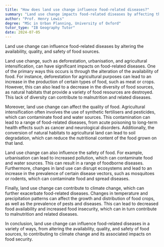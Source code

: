 ```yaml
---
title: "How does land use change influence food-related diseases?"
summary: "Land use change impacts food-related diseases by affecting the availability, quality, and safety of food sources. This alteration can lead to increased health risks associated with food consumption."
author: "Prof. Henry Lewis"
degree: "MSc in Urban Planning, University of Oxford"
tutor_type: "IB Geography Tutor"
date: 2024-07-05
---
```


Land use change can influence food-related diseases by altering the availability, quality, and safety of food sources.

Land use change, such as deforestation, urbanisation, and agricultural intensification, can have significant impacts on food-related diseases. One of the primary ways this occurs is through the alteration of the availability of food. For instance, deforestation for agricultural purposes can lead to an increase in the production of certain types of food, such as meat or crops. However, this can also lead to a decrease in the diversity of food sources, as natural habitats that provide a variety of food resources are destroyed. This lack of diversity can contribute to malnutrition and related diseases.

Moreover, land use change can affect the quality of food. Agricultural intensification often involves the use of synthetic fertilisers and pesticides, which can contaminate food and water sources. This contamination can lead to a range of food-related diseases, from acute poisoning to long-term health effects such as cancer and neurological disorders. Additionally, the conversion of natural habitats to agricultural land can lead to soil degradation, which can reduce the nutritional content of the food grown on that land.

Land use change can also influence the safety of food. For example, urbanisation can lead to increased pollution, which can contaminate food and water sources. This can result in a range of foodborne diseases. Furthermore, changes in land use can disrupt ecosystems and lead to an increase in the prevalence of certain disease vectors, such as mosquitoes or rodents, which can contaminate food and spread diseases.

Finally, land use change can contribute to climate change, which can further exacerbate food-related diseases. Changes in temperature and precipitation patterns can affect the growth and distribution of food crops, as well as the prevalence of pests and diseases. This can lead to decreased food availability and increased food insecurity, which can in turn contribute to malnutrition and related diseases.

In conclusion, land use change can influence food-related diseases in a variety of ways, from altering the availability, quality, and safety of food sources, to contributing to climate change and its associated impacts on food security.
    